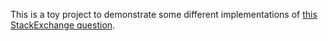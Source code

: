 This is a toy project to demonstrate some different implementations of
[this StackExchange question](https://codereview.stackexchange.com/questions/230430).

